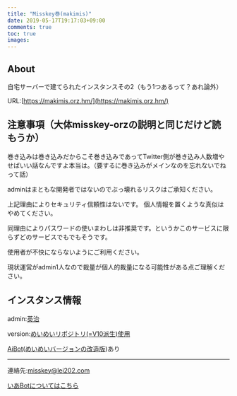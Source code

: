 ```yaml
---
title: "Misskey巻(makimis)"
date: 2019-05-17T19:17:03+09:00
comments: true
toc: true
images:
---
```

## About
自宅サーバーで建てられたインスタンスその2（もう1つあるって？あれ論外）

URL:[https://makimis.orz.hm/](https://makimis.orz.hm/)

## 注意事項（大体misskey-orzの説明と同じだけど読もうか）

巻き込みは巻き込みだからこそ巻き込みであってTwitter側が巻き込み人数増やせばいい話なんですよ本当は。（要するに巻き込みがメインなのを忘れないでねって話）

adminはまともな開発者ではないのでぶっ壊れるリスクはご承知ください。

上記理由によりセキュリティ信頼性はないです。
個人情報を置くような真似はやめてください。

同理由によりパスワードの使いまわしは非推奨です。というかこのサービスに限らずどのサービスでもでもそうです。

使用者が不快にならないようにご利用ください。

現状運営がadmin1人なので裁量が個人的裁量になる可能性がある点ご理解ください。

## インスタンス情報
admin:[英治](https://misskey.io/@eizi2002/)

version:[めいめいリポジトリ(=V10派生)使用](https://github.com/mei23/misskey/)

[AiBot](https://eizi2002.orz.hm/@ia)([めいめいバージョンの改造版](https://github.com/eizi2002/ai))あり

---

連絡先:misskey@lei202.com

[いあBotについてはこちら](/ia)
